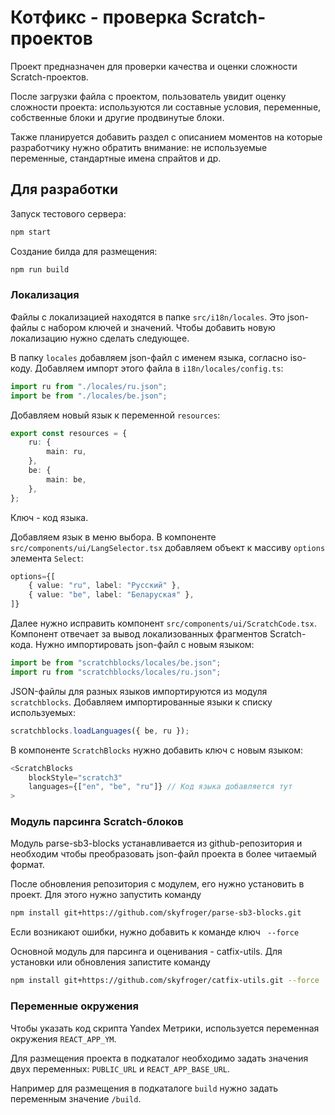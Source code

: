 # Котфикс - проверка Scratch-проектов

Проект предназначен для проверки качества и оценки сложности Scratch-проектов.

После загрузки файла с проектом, пользователь увидит оценку сложности проекта: используются ли составные условия, переменные, собственные блоки и другие продвинутые блоки.

Также планируется добавить раздел с описанием моментов на которые разработчику нужно обратить внимание: не используемые переменные, стандартные имена спрайтов и др.

## Для разработки

Запуск тестового сервера:

```bash
npm start
```

Создание билда для размещения:

```bash
npm run build
```

### Локализация

Файлы с локализацией находятся в папке `src/i18n/locales`. Это json-файлы с набором ключей и значений. Чтобы добавить новую локализацию нужно сделать следующее.

В папку `locales` добавляем json-файл с именем языка, согласно iso-коду. Добавляем импорт этого файла в `i18n/locales/config.ts`:

```typescript
import ru from "./locales/ru.json";
import be from "./locales/be.json";
```

Добавляем новый язык к переменной `resources`:

```typescript
export const resources = {
    ru: {
        main: ru,
    },
    be: {
        main: be,
    },
};
```

Ключ - код языка.

Добавляем язык в меню выбора. В компоненте `src/components/ui/LangSelector.tsx` добавляем объект к массиву `options` элемента `Select`:

```typescript
options={[
    { value: "ru", label: "Русский" },
    { value: "be", label: "Беларуская" },
]}
```

Далее нужно исправить компонент `src/components/ui/ScratchCode.tsx`. Компонент отвечает за вывод локализованных фрагментов Scratch-кода. Нужно импортировать json-файл с новым языком:

```typescript
import be from "scratchblocks/locales/be.json";
import ru from "scratchblocks/locales/ru.json";
```

JSON-файлы для разных языков импортируются из модуля `scratchblocks`. Добавляем импортированные языки к списку используемых:

```typescript
scratchblocks.loadLanguages({ be, ru });
```

В компоненте `ScratchBlocks` нужно добавить ключ с новым языком:

```typescript
<ScratchBlocks
    blockStyle="scratch3"
    languages={["en", "be", "ru"]} // Код языка добавляется тут
>
```

### Модуль парсинга Scratch-блоков

Модуль parse-sb3-blocks устанавливается из github-репозитория и необходим чтобы преобразовать json-файл проекта в более читаемый формат.

После обновления репозитория с модулем, его нужно установить в проект. Для этого нужно запустить команду

```bash
npm install git+https://github.com/skyfroger/parse-sb3-blocks.git
```

Если возникают ошибки, нужно добавить к команде ключ ` --force`

Основной модуль для парсинга и оценивания - catfix-utils. Для установки или обновления запистите команду

```bash
npm install git+https://github.com/skyfroger/catfix-utils.git --force
```

### Переменные окружения

Чтобы указать код скрипта Yandex Метрики, используется переменная окружения `REACT_APP_YM`.

Для размещения проекта в подкаталог необходимо задать значения двух переменных: `PUBLIC_URL` и `REACT_APP_BASE_URL`.

Например для размещения в подкаталоге `build` нужно задать переменным значение `/build`.
